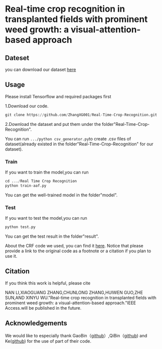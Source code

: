 # Real-time crop recognition in transplanted fields with prominent weed growth: a visual-attention-based approach

## Dateset

you can download our dataset [here](https://pan.baidu.com/s/1gH1X_FXsP8ah2ehKGBiSOg)

## Usage

Please install Tensorflow and required packages first

1.Download our code.

```python
git clone https://github.com/ZhangXG001/Real-Time-Crop-Recognition.git
```

2.Download the dataset and put them under the folder"Real-Time-Crop-Recognition".

You can run ``` .../python csv_generator.py ```to create .csv files of dataset(already existed in the folder"Real-Time-Crop-Recognition" for our dataset).


### Train

If you want to train the model,you can run

```python
cd .../Real Time Crop Recognition
python train-aaf.py
```
You can get the well-trained model in the folder"model".

### Test

If you want to test the model,you can run

```python
python test.py
```
You can get the test result in the folder"result".

About the CRF code we used, you can find it [here](https://github.com/Andrew-Qibin/dss_crf). Notice that please provide a link to the original code as a footnote or a citation if you plan to use it.

## Citation

If you think this work is helpful, please cite

NAN LI,XIAOGUANG ZHANG,CHUNLONG ZHANG,HUIWEN GUO,ZHE SUN,AND XINYU WU."Real-time crop recognition in transplanted fields with prominent weed growth: a visual-attention-based approach."IEEE Access.will be published in the future.

## Acknowledgements

We would like to especially thank GaoBin（[github](https://github.com/gbyy422990/salience_object_detection)）,QiBin（[github](https://github.com/Andrew-Qibin/DSS)) and Ke([github](https://github.com/twke18/Adaptive_Affinity_Fields)) for the use of part of their code.

